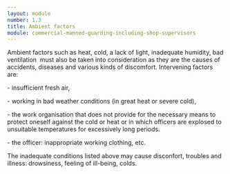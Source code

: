 ```yaml
---
layout: module
number: 1.3
title: Ambient factors
module: commercial-manned-guarding-including-shop-supervisors
---
```

Ambient factors such as heat, cold, a lack of light, inadequate humidity, bad
ventilation  must also be taken into consideration as they are the causes of
accidents, diseases and various kinds of discomfort. Intervening factors are:

\- insufficient fresh air,

\- working in bad weather conditions (in great heat or severe cold),

\- the work organisation that does not provide for the necessary means to
protect oneself against the cold or heat or in which officers are explosed to
unsuitable temperatures for excessively long periods.

\- the officer: inappropriate working clothing, etc.

The inadequate conditions listed above may cause disconfort, troubles and
illness: drowsiness, feeling of ill-being, colds.


